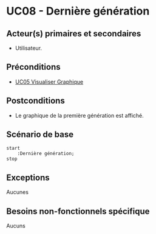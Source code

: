 # UC08 - Dernière génération

## Acteur(s) primaires et secondaires

* Utilisateur.

## Préconditions

* [UC05 Visualiser Graphique](UC05.md)

## Postconditions

* Le graphique de la première génération est affiché.

## Scénario de base

```plantuml
start
    :Dernière génération;
stop
```

## Exceptions

Aucunes

## Besoins non-fonctionnels spécifique

Aucuns
